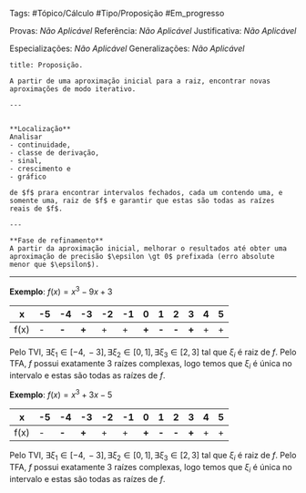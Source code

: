 Tags: #Tópico/Cálculo #Tipo/Proposição #Em_progresso

Provas: _Não Aplicável_
Referência: _Não Aplicável_
Justificativa: _Não Aplicável_

Especializações: _Não Aplicável_
Generalizações: _Não Aplicável_

```ad-question
title: Proposição.

A partir de uma aproximação inicial para a raiz, encontrar novas aproximações de modo iterativo.

---


**Localização** 
Analisar 
- continuidade, 
- classe de derivação, 
- sinal, 
- crescimento e 
- gráfico 

de $f$ prara encontrar intervalos fechados, cada um contendo uma, e somente uma, raiz de $f$ e garantir que estas são todas as raízes reais de $f$.

---

**Fase de refinamento**
A partir da aproximação inicial, melhorar o resultados até obter uma aproximação de precisão $\epsilon \gt 0$ prefixada (erro absolute menor que $\epsilon$).
```

---


**Exemplo**: $f(x)=x^3-9x+3$

|x|-5|-4|-3|-2|-1|0|1|2|3|4|5|
|---|---|---|---|---|---|---|---|---|---|---|---|
|f(x)| - | **-** | **+** | + | + | **+** | **-** | **-** | **+** | + | + |

Pelo TVI, $\exists \xi_{1}\in [-4,\, -3],\, \exists \xi_{2}\in [0,\, 1],\, \exists \xi_{3}\in [2,\, 3]$ tal que $\xi_i$ é raiz de $f$. 
Pelo TFA, $f$ possui exatamente 3 raízes complexas, logo temos que $\xi_i$ é única no intervalo e estas são todas as raízes de $f$.

**Exemplo**: $f(x)=x^3+3x-5$

|x|-5|-4|-3|-2|-1|0|1|2|3|4|5|
|---|---|---|---|---|---|---|---|---|---|---|---|
|f(x)| - | **-** | **+** | + | + | **+** | **-** | **-** | **+** | + | + |

Pelo TVI, $\exists \xi_{1}\in [-4,\, -3],\, \exists \xi_{2}\in [0,\, 1],\, \exists \xi_{3}\in [2,\, 3]$ tal que $\xi_i$ é raiz de $f$. 
Pelo TFA, $f$ possui exatamente 3 raízes complexas, logo temos que $\xi_i$ é única no intervalo e estas são todas as raízes de $f$.
